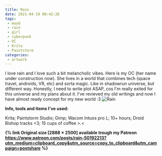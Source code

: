 ```yaml
---
title: Rain
date: 2021-04-19 00:42:26
tags: 
 - mood
 - rain
 - girl
 - cyberpunk
 - OC
 - Krita
 - Paintstorm
categories:
 - artwork
---
```

I love rain and I love such a bit melancholic vibes. Here is my OC (her name under construction now). She lives in a world that combines tech (space travel, androids, VR, etc) and sorta magic. Like in shadowrun universe, but different way. Honestly, I need to write plot ASAP, cos I'm really exited for this universe and my plans about it. I've revieved my old writings and now I have almost ready concept for my new world :3
![Rain](https://i.imgur.com/bvgRkVo.jpg)
<!-- more -->

**Info, tools and items I've used:**

Krita;
Paintstorm Studio;
Gimp;
Wacom Intuos pro L;
10+ hours;
Droid Bishop tracks <3;
15 cups of coffee >.<

**{% link Original size [2888 × 2500] available trough my Patreon https://www.patreon.com/posts/rain-50192213?utm_medium=clipboard_copy&utm_source=copy_to_clipboard&utm_campaign=postshare %}**

